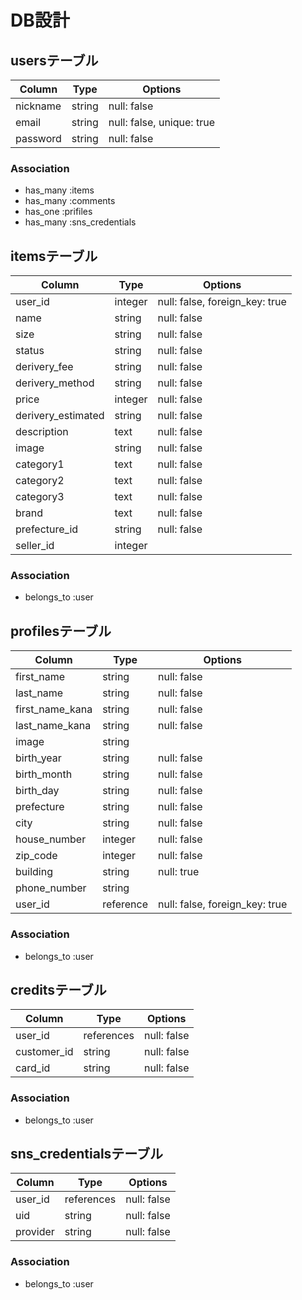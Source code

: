 # DB設計 


## usersテーブル 

|Column|Type|Options| 
|------|----|-------| 
|nickname|string|null: false| 
|email|string|null: false, unique: true|  
|password|string|null: false| 

### Association 
- has_many :items 
- has_many :comments 
- has_one :prifiles
- has_many :sns_credentials

## itemsテーブル 

|Column|Type|Options| 
|------|----|-------| 
|user_id|integer|null: false, foreign_key: true| 
|name|string|null: false| 
|size|string|null: false| 
|status|string|null: false| 
|derivery_fee|string|null: false| 
|derivery_method|string|null: false| 
|price|integer|null: false| 
|derivery_estimated|string|null: false| 
|description|text|null: false| 
|image|string|null: false| 
|category1|text|null: false| 
|category2|text|null: false| 
|category3|text|null: false| 
|brand|text|null: false|
|prefecture_id|string|null: false| 
|seller_id|integer| 


### Association 
- belongs_to :user

## profilesテーブル 

|Column|Type|Options| 
|------|----|-------| 
|first_name|string|null: false| 
|last_name|string|null: false| 
|first_name_kana|string|null: false| 
|last_name_kana|string|null: false| 
|image|string|
|birth_year|string|null: false| 
|birth_month|string|null: false| 
|birth_day|string|null: false| 
|prefecture|string|null: false| 
|city|string|null: false| 
|house_number|integer|null: false| 
|zip_code|integer|null: false| 
|building|string|null: true| 
|phone_number|string||
|user_id|reference|null: false, foreign_key: true| 

### Association 
- belongs_to :user  

## creditsテーブル 

|Column|Type|Options| 
|------|----|-------| 
|user_id|references|null: false| 
|customer_id|string|null: false|  
|card_id|string|null: false| 

### Association 
- belongs_to :user

## sns_credentialsテーブル 

|Column|Type|Options| 
|------|----|-------| 
|user_id|references|null: false| 
|uid|string|null: false|  
|provider|string|null: false| 

### Association 
- belongs_to :user 